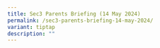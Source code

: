 ```yaml
---
title: Sec3 Parents Briefing (14 May 2024)
permalink: /sec3-parents-briefing-14-may-2024/
variant: tiptap
description: ""
---
```

<p></p>